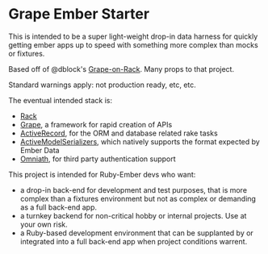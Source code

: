 Grape Ember Starter
===================

This is intended to be a super light-weight drop-in data harness for quickly getting ember apps up to speed with something more complex than mocks or fixtures.

Based off of @dblock's [Grape-on-Rack](https://github.com/dblock/grape-on-rack). Many props to that project.

Standard warnings apply: not production ready, etc, etc. 

The eventual intended stack is:

* [Rack](https://github.com/rack/rack)
* [Grape](https://github.com/intridea/grape), a framework for rapid creation of APIs
* [ActiveRecord](https://github.com/rails/rails/tree/master/activerecord), for the ORM and database related rake tasks
* [ActiveModelSerializers](https://github.com/rails-api/active_model_serializers), which natively supports the format expected by Ember Data
* [Omniath](https://github.com/intridea/omniauth), for third party authentication support

This project is intended for Ruby-Ember devs who want:

* a drop-in back-end for development and test purposes, that is more complex than a fixtures environment but not as complex or demanding as a full back-end app.
* a turnkey backend for non-critical hobby or internal projects. Use at your own risk.
* a Ruby-based development environment that can be supplanted by or integrated into a full back-end app when project conditions warrent.

